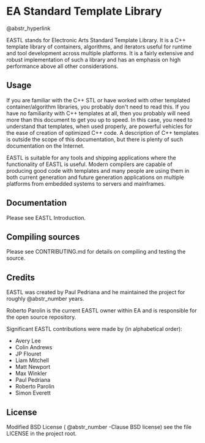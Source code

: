 # EA Standard Template Library

@abstr_hyperlink 

EASTL stands for Electronic Arts Standard Template Library. It is a C++ template library of containers, algorithms, and iterators useful for runtime and tool development across multiple platforms. It is a fairly extensive and robust implementation of such a library and has an emphasis on high performance above all other considerations.

## Usage

If you are familiar with the C++ STL or have worked with other templated container/algorithm libraries, you probably don't need to read this. If you have no familiarity with C++ templates at all, then you probably will need more than this document to get you up to speed. In this case, you need to understand that templates, when used properly, are powerful vehicles for the ease of creation of optimized C++ code. A description of C++ templates is outside the scope of this documentation, but there is plenty of such documentation on the Internet.

EASTL is suitable for any tools and shipping applications where the functionality of EASTL is useful. Modern compilers are capable of producing good code with templates and many people are using them in both current generation and future generation applications on multiple platforms from embedded systems to servers and mainframes.

## Documentation

Please see EASTL Introduction.

## Compiling sources

Please see CONTRIBUTING.md for details on compiling and testing the source.

## Credits

EASTL was created by Paul Pedriana and he maintained the project for roughly @abstr_number years. 

Roberto Parolin is the current EASTL owner within EA and is responsible for the open source repository.

Significant EASTL contributions were made by (in alphabetical order):

  * Avery Lee
  * Colin Andrews
  * JP Flouret
  * Liam Mitchell
  * Matt Newport
  * Max Winkler
  * Paul Pedriana
  * Roberto Parolin
  * Simon Everett



## License

Modified BSD License ( @abstr_number -Clause BSD license) see the file LICENSE in the project root.

